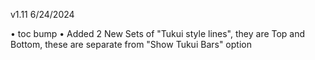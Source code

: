 v1.11 6/24/2024

• toc bump
• Added 2 New Sets of "Tukui style lines", they are Top and Bottom, these are separate from "Show Tukui Bars" option
